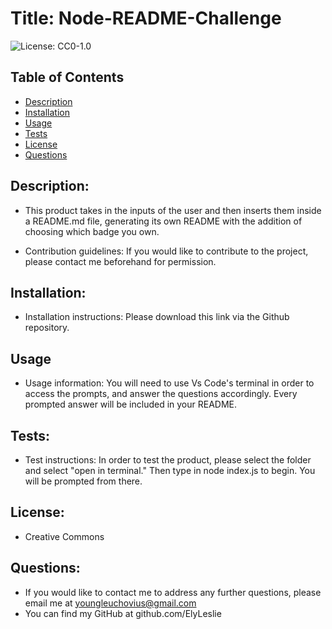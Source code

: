 # Title: Node-README-Challenge
![License: CC0-1.0](https://img.shields.io/badge/License-CC0_1.0-lightgrey.svg)


## Table of Contents
* [Description](#description)
* [Installation](#installation)
* [Usage](#usage)
* [Tests](#tests)
* [License](#license)
* [Questions](#questions)
        
        
## Description: 
* This product takes in the inputs of the user and then inserts them inside a README.md file, generating its own README with the addition of choosing which badge you own.
        
        
* Contribution guidelines: If you would like to contribute to the project, please contact me beforehand for permission.

## Installation:

* Installation instructions: Please download this link via the Github repository.
        
## Usage

* Usage information: You will need to use Vs Code's terminal in order to access the prompts, and answer the questions accordingly. Every prompted answer will be included in your README.

        
## Tests:
* Test instructions: In order to test the product, please select the folder and select "open in terminal." Then type in node index.js to begin. You will be prompted from there.
        
## License: 
* Creative Commons
        
## Questions: 
        
* If you would like to contact me to address any further questions, please email me at youngleuchovius@gmail.com
* You can find my GitHub at github.com/ElyLeslie